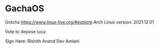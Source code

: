 # GachaOS
Gotcha
https://www.linux-live.org/#explore 
Arch Linux version: 2021.12.01

Vote to depose luca

Sign Here:
Rishith Anand
Dev Amlani


